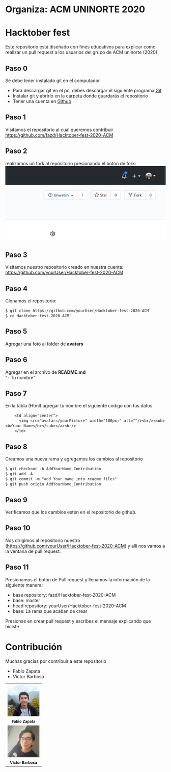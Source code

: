 # Organiza:  ACM UNINORTE 2020

# Hacktober fest
Este repositorio está diseñado con fines educativos para explicar como realizar un pull request a los usuarios del grupo de ACM uninorte (2020)


## Paso 0
Se debe tener instalado git en el computador
-  Para descargar git en el pc, debes descargar el siguiente programa [Git](https://git-scm.com/downloads)
-  Instalar git y abrirlo en la carpeta donde guardarás el repositorio
-  Tener una cuenta en [Github](htpps://www.github.com)


## Paso 1
Visitamos el repositorio al cual queremos contribuir 
https://github.com/fazd/Hacktober-fest-2020-ACM

## Paso 2
realizamos un fork al repositorio presionando el botón de fork:
![alt text](guide-files/fork.PNG?raw=true "Fork")

## Paso 3 
Visitamos nuestro repositorio creado en nuestra cuenta:
https://github.com/yourUser/Hacktober-fest-2020-ACM

## Paso 4
Clonamos el repositorio:
```ssh
$ git clone https://github.com/yourUser/Hacktober-fest-2020-ACM`
$ cd Hacktober-fest-2020-ACM`
``` 

## Paso 5
Agregar una foto al folder de **avatars**

## Paso 6
Agregar en el archivo de **README.md**  
"-  Tu nombre"

## Paso 7 
En la tabla (Html) agregar tu nombre el siguiente codigo con tus datos 
```ssh
    <td align="center">
      <img src="avatars/yourPicture" width="100px;" alt=""/><br/><sub><b>Your Name</b></sub></a><br/>
    </td>
```

## Paso 8
Creamos una nueva rama y agregamos los cambios al repositorio
```ssh
$ git checkout -b AddYourName_Contribution
$ git add -A
$ git commit -m "add Your name into readme files"
$ git push origin AddYourName_Contribution
```
## Paso 9
Verificamos que los cambios estén en el repositorio de github.

## Paso 10
Nos dirigimos al repositorio nuestro (https://github.com/yourUser/Hacktober-fest-2020-ACM) y allí nos vamos a la ventana de pull request.

## Paso 11
Presionamos el botón de Pull request y llenamos la información de la siguiente manera:
-  base repository: fazd/Hacktober-fest-2020-ACM 
-  base: master
-  head repository: yourUser/Hacktober-fest-2020-ACM
-  base: La rama que acaban de crear

Presionas en crear pull request y escribes el mensaje explicando que hiciste


# Contribución
Muchas gracias por contribuir a este repositorio

-  Fabio Zapata
-  Victor Barbosa



<table>
<tr>
    <td align="center"><img src="avatars/fabioZapata.jpg" width="100px;" alt=""/><br /><sub><b>Fabio Zapata</b></sub></a><br/></td>
</tr>
 <td align="center">
      <img src="avatars/victorBarbosa.jpg" width="100px;" alt=""/><br/><sub><b>Victor Barbosa</b></sub></a><br/>
</td>
</table>


